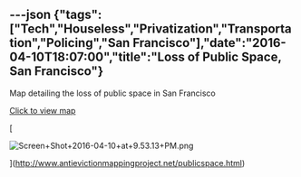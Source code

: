 ---json
{"tags":["Tech","Houseless","Privatization","Transportation","Policing","San Francisco"],"date":"2016-04-10T18:07:00","title":"Loss of Public Space, San Francisco"}
---

Map detailing the loss of public space in San Francisco

[Click to view map](http://www.antievictionmappingproject.net/publicspace.html)

[

![Screen+Shot+2016-04-10+at+9.53.13+PM.png](https://images.squarespace-cdn.com/content/v1/52b7d7a6e4b0b3e376ac8ea2/1514056327092-3BY92N97NHRU281I5JP3/ke17ZwdGBToddI8pDm48kGydOMGoOGAutpXyowOci4AUqsxRUqqbr1mOJYKfIPR7LoDQ9mXPOjoJoqy81S2I8N_N4V1vUb5AoIIIbLZhVYxCRW4BPu10St3TBAUQYVKcCtbDJOueSd0js5DTgI9g_GmMO4WHmGC0sUongkTxy7bpaCbNHsf1x9FAslnV07u7/Screen%2BShot%2B2016-04-10%2Bat%2B9.53.13%2BPM.png)

](http://www.antievictionmappingproject.net/publicspace.html)